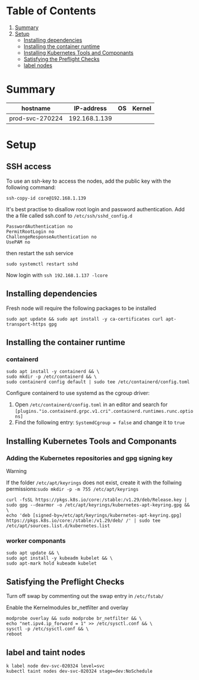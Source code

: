 # Table of Contents

1. [Summary](#summary)
2. [Setup](#setup)
    - [Installing dependencies](#installing-dependencies)
    - [Installing the container runtime](#installing-the-container-runtime)
    - [Installing Kubernetes Tools and Componants](#installing-kubernetes-tools-and-componants)
    - [Satisfying the Preflight Checks](#satisfying-the-preflight-checks)
    - [label nodes](#label-nodes)

# Summary

| hostname          | IP-address    | OS | Kernel |
|-------------------|---------------|----|--------|
| prod-svc-270224   | 192.168.1.139 |    |        |

# Setup

## SSH access

To use an ssh-key to access the nodes, add the public key with the following command:

```shell
ssh-copy-id core@192.168.1.139
```

It's best practise to disallow root login and password authentication. Add the a file called ssh.conf to `/etc/ssh/sshd_config.d`

```
PasswordAuthentication no
PermitRootLogin no
ChallengeResponseAuthentication no
UsePAM no
```

then restart the ssh service

```shell
sudo systemctl restart sshd
```

Now login with `ssh 192.168.1.137 -lcore`

## Installing dependencies

Fresh node will require the following packages to be installed

```shell
sudo apt update && sudo apt install -y ca-certificates curl apt-transport-https gpg
```

## Installing the container runtime

### containerd

```shell
sudo apt install -y containerd && \
sudo mkdir -p /etc/containerd && \
sudo containerd config default | sudo tee /etc/containerd/config.toml
```
Configure containerd to use systemd as the cgroup driver:

1. Open `/etc/containerd/config.toml` in an editor and search for `[plugins."io.containerd.grpc.v1.cri".containerd.runtimes.runc.options]`
2. Find the following entry: `SystemdCgroup = false` and change it to `true`

## Installing Kubernetes Tools and Componants

### Adding the Kubernetes repositories and gpg signing key

> [!WARNING]
> If the folder `/etc/apt/keyrings` does not exist, create it with the follwing permissions:`sudo mkdir -p -m 755 /etc/apt/keyrings`

```shell
curl -fsSL https://pkgs.k8s.io/core:/stable:/v1.29/deb/Release.key | sudo gpg --dearmor -o /etc/apt/keyrings/kubernetes-apt-keyring.gpg && \
echo 'deb [signed-by=/etc/apt/keyrings/kubernetes-apt-keyring.gpg] https://pkgs.k8s.io/core:/stable:/v1.29/deb/ /' | sudo tee /etc/apt/sources.list.d/kubernetes.list
```

### worker componants

```shell
sudo apt update && \
sudo apt install -y kubeadm kubelet && \
sudo apt-mark hold kubeadm kubelet
```

## Satisfying the Preflight Checks

Turn off swap by commenting out the swap entry in `/etc/fstab/`

Enable the Kernelmodules br_netfilter and overlay

```shell
modprobe overlay && sudo modprobe br_netfilter && \
echo "net.ipv4.ip_forward = 1" >> /etc/sysctl.conf && \
sysctl -p /etc/sysctl.conf && \
reboot
```

## label and taint nodes

```shell
k label node dev-svc-020324 level=svc
kubectl taint nodes dev-svc-020324 stage=dev:NoSchedule
```